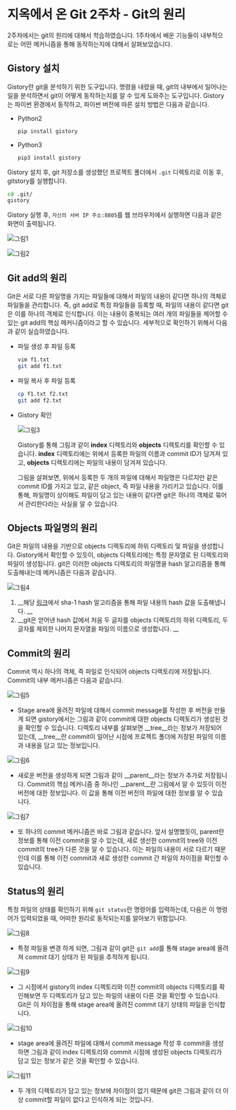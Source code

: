 # 지옥에서 온 Git 2주차 - Git의 원리

2주차에서는 git의 원리에 대해서 학습하였습니다. 1주차에서 배운 기능들이 내부적으로는 어떤 메커니즘을 통해 동작하는지에 대해서 살펴보았습니다. 



## Gistory 설치

Gistory란 git을 분석하기 위한 도구입니다. 명령을 내렸을 때, git의 내부에서 일어나는 일을 분석하면서 git이 어떻게 동작하는지를 알 수 있게 도와주는 도구입니다. Gistory는 파이썬 환경에서 동작하고, 파이썬 버전에 따른 설치 방법은 다음과 같습니다.

- Python2

  ```bash
  pip install gistory
  ```

- Python3

  ```bash
  pip3 install gistory
  ```



Gistory 설치 후, git 저장소를 생성했던 프로젝트 폴더에서 `.git` 디렉토리로 이동 후, gitstory를 실행합니다.

```bash
cd .git/
gistory
```

Gistory 실행 후, `자신의 서버 IP 주소:8805`를 웹 브라우저에서 실행하면 다음과 같은 화면이 출력됩니다. 

![그림1](https://github.com/Cyy92/user-images/blob/master/git-fth/2nd-week/gistory.PNG?raw=true)

![그림2](https://github.com/Cyy92/user-images/blob/master/git-fth/2nd-week/gistory-web.PNG?raw=true)



## Git add의 원리

Git은 서로 다른 파일명을 가지는 파일들에 대해서 파일의 내용이 같다면 하나의 객체로 파일들을 관리합니다. 즉, git add로 특정 파일들을 등록할 때, 파일의 내용이 같다면 git은 이를 하나의 객체로 인식합니다. 이는 내용이 중복되는 여러 개의 파일들을 제어할 수 있는 git add의 핵심 메커니즘이라고 할 수 있습니다. 세부적으로 확인하기 위해서 다음과 같이 실습하였습니다. 

- 파일 생성 후 파일 등록

  ```bash
  vim f1.txt
  git add f1.txt
  ```

- 파일 복사 후 파일 등록

  ```bash
  cp f1.txt f2.txt
  git add f2.txt
  ```

- Gistory 확인

  ![그림3](https://github.com/Cyy92/user-images/blob/master/git-fth/2nd-week/gistory-same-filecontent.png?raw=true)

  Gistory를 통해 그림과 같이 __index__ 디렉토리와 __objects__ 디렉토리를 확인할 수 있습니다. __index__ 디렉토리에는 위에서 등록한 파일의 이름과 commit ID가 담겨져 있고, __objects__ 디렉토리에는 파일의 내용이 담겨져 있습니다. 

  그림을 살펴보면, 위에서 등록한 두 개의 파일에 대해서 파일명은 다르지만 같은 commit ID를 가지고 있고, 같은 object, 즉 파일 내용을 가리키고 있습니다. 이를 통해, 파일명이 상이해도 파일이 담고 있는 내용이 같다면 git은 하나의 객체로 묶어서 관리한다라는 사실을 알 수 있습니다. 



## Objects 파일명의 원리

Git은 파일의 내용을 기반으로 objects 디렉토리에 하위 디렉토리 및 파일을 생성합니다. Gistory에서 확인할 수 있듯이, objects 디렉토리에는 특정 문자열로 된 디렉토리와 파일이 생성됩니다. git은 이러한 objects 디렉토리의 파일명을 hash 알고리즘을 통해 도출해내는데 메커니즘은 다음과 같습니다.

![그림4](https://github.com/Cyy92/user-images/blob/master/git-fth/2nd-week/sha1-hash-algo.png?raw=true)

1. __해당 [링크](http://www.sha1-online.com/)에서 sha-1 hash 알고리즘을 통해 파일 내용의 hash 값을 도출해냅니다. __
2. __git은 얻어낸 hash 값에서 처음 두 글자를 objects 디렉토리의 하위 디렉토리, 두 글자를 제외한 나머지 문자열을 파일의 이름으로 생성합니다. __



## Commit의 원리

Commit 역시 하나의 객체, 즉 파일로 인식되어 objects 디렉토리에 저장됩니다. Commit의 내부 메커니즘은 다음과 같습니다. 



![그림5](https://github.com/Cyy92/user-images/blob/master/git-fth/2nd-week/git-commit.png?raw=true)

- Stage area에 올려진 파일에 대해서 commit message를 작성한 후 버전을 만들게 되면 gistory에서는 그림과 같이 commit에 대한 objects 디렉토리가 생성된 것을 확인할 수 있습니다.  디렉토리 내부를 살펴보면 __tree__라는 정보가 저장되어 있는데, __tree__란 commit이 일어난 시점에 프로젝트 폴더에 저장된 파일의 이름과 내용을 담고 있는 정보입니다.  



![그림6](https://github.com/Cyy92/user-images/blob/master/git-fth/2nd-week/parent-commit.png?raw=true)

- 새로운 버전을 생성하게 되면 그림과 같이 __parent__라는 정보가 추가로 저장됩니다. Commit의 핵심 메커니즘 중 하나인 __parent__란 그림에서 알 수 있듯이 이전 버전에 대한 정보입니다. 이 값을 통해 이전 버전의 파일에 대한 정보를 알 수 있습니다. 



![그림7](https://github.com/Cyy92/user-images/blob/master/git-fth/2nd-week/commit-diff.png?raw=true)

- 또 하나의 commit 메커니즘은 바로 그림과 같습니다. 앞서 설명했듯이, parent란 정보를 통해 이전 commit을 알 수 있는데, 새로 생선한 commit의 tree와 이전 commit의 tree가 다른 것을 알 수 있습니다. 이는 파일의 내용이 서로 다르기 때문인데 이를 통해 이전 commit과 새로 생성한 commit 간 파일의 차이점을 확인할 수 있습니다. 



## Status의 원리

특정 파일의 상태를 확인하기 위해 `git status`란 명령어를 입력하는데, 다음은 이 명령어가 입력되었을 때, 어떠한 원리로 동작되는지를 알아보기 위함입니다. 



![그림8](https://github.com/Cyy92/user-images/blob/master/git-fth/2nd-week/git-add-to-stagearea.PNG?raw=true)

- 특정 파일을 변경 하게 되면, 그림과 같이 git은 `git add`를 통해 stage area에 올려져 commit 대기 상태가 된 파일을 추적하게 됩니다. 



![그림9](https://github.com/Cyy92/user-images/blob/master/git-fth/2nd-week/git-status-diff.png?raw=true)

- 그 시점에서 gistory의 index 디렉토리와 이전 commit의 objects 디렉토리를 확인해보면 두 디렉토리가 담고 있는 파일의 내용이 다른 것을 확인할 수 있습니다. Git은 이 차이점을 통해 stage area에 올려진 commit 대기 상태의 파일을 인식합니다. 



![그림10](https://github.com/Cyy92/user-images/blob/master/git-fth/2nd-week/same-index-objects.png?raw=true)

- stage area에 올려진 파일에 대해서 commit message 작성 후 commit을 생성하면 그림과 같이 index 디렉토리와 commit 시점에 생성된 objects 디렉토리가 담고 있는 정보가 같은 것을 확인할 수 있습니다. 



![그림11](https://github.com/Cyy92/user-images/blob/master/git-fth/2nd-week/final-status.PNG?raw=true)

- 두 개의 디렉토리가 담고 있는 정보에 차이점이 없기 때문에 git은 그림과 같이 더 이상 commit할 파일이 없다고 인식하게 되는 것입니다. 